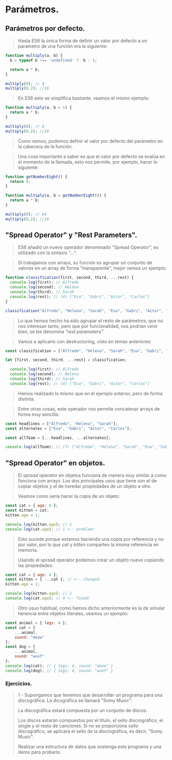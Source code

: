 # Parámetros.

> 

## Parámetros por defecto.

> Hasta ES6 la única forma de definir un valor por defecto a un parametro de una función era la siguiente: 

```javascript
function multiply(a, b) {
  b = typeof b !== 'undefined' ?  b : 1;

  return a * b;
}

multiply(8); // 8
multiply(8,2); //16
```

> En ES6 esto se simplifica bastante, veamos el mismo ejemplo: 

```javascript
function multiply(a, b = 1) {
  return a * b;
}

multiply(8); // 8
multiply(8,2); //16
```

> Como vemos, podemos definir el valor por defecto del parámetro en la cabecera de la función.

> Una cosa importante a saber es que el valor por defecto se evalúa en el momento de la llamada, esto nos permite, por ejemplo, hacer lo siguiente: 

```javascript
function getNumberEight() {
  return 8;
}

function multiply(a, b = getNumberEight()) {
  return a * b;
}

multiply(8); // 64
multiply(8,2); //16
```

## "Spread Operator" y "Rest Parameters".

> ES6 añadió un nuevo operador denominado "Spread Operator", es utilizado con la sintaxis _"..."_. 

> Si trabajamos con arrays, su función es agrupar un conjunto de valores en un array de forma "transparente", mejor vemos un ejemplo: 

```javascript 
function classification(first, second, third, ...rest) {
  console.log(first); // Alfredo
  console.log(second); // Helena
  console.log(third); // Sarah
  console.log(rest); // (4) ["Eva", "Gabri", "Aitor", "Carlos"]
}

classification("Alfredo", "Helena", "Sarah", "Eva", "Gabri", "Aitor", "Carlos");
```

> Lo que hemos hecho ha sido agrupar el resto de parámetros, que no nos interesan tanto, pero que por funcionalidad, nos podrían venir bien, se les denomina _"rest parameters"_.

>

> Vamos a aplicarlo con destructuring, visto en temas anteriores: 

```javascript
const classification = ["Alfredo", "Helena", "Sarah", "Eva", "Gabri", "Aitor", "Carlos"];

let [first, second, third, ...rest] = classification;

  console.log(first); // Alfredo
  console.log(second); // Helena
  console.log(third); // Sarah
  console.log(rest); // (4) ["Eva", "Gabri", "Aitor", "Carlos"]
```

> Hemos realizado lo mismo que en el ejemplo anterior, pero de forma distinta. 

> Entre otras cosas, este operador nos permite concatenar arrays de forma muy sencilla:

```javascript
const headlines = ["Alfredo", "Helena", "Sarah"];
const alternates = ["Eva", "Gabri", "Aitor", "Carlos"];

const allTeam = [...headlines, ...alternates];

console.log(allTeam); // (7) ["Alfredo", "Helena", "Sarah", "Eva", "Gabri", "Aitor", "Carlos"]
```

## "Spread Operator" en objetos.

> El _spread operator_ en objetos funciona de manera muy similar a como funciona con arrays. Los dos principales usos que tiene son el de copiar objetos y el de heredar propiedades de un objeto a otro. 

> Veamos como sería hacer la copia de un objeto: 

```javascript
const cat = { age: 4 };
const kitten = cat;
kitten.age = 1;

console.log(kitten.age); // 1
console.log(cat.age); // 1 <-- problem!
```

> Esto sucede porque estamos haciendo una copia por referencia y no por valor, por lo que _cat_ y _kitten_ comparten la misma referencia en memoria.
>
> Usando el spread operator podemos crear un objeto nuevo copiando las propiedades: 

```javascript
const cat = { age: 4 };
const kitten = { ...cat }; // <-- changed
kitten.age = 1;

console.log(kitten.age); // 1
console.log(cat.age); // 4 <-- fixed!
```

> Otro usuo habitual, como hemos dicho anteriormente es la de simular herencia entre objetos literales, veamos un ejemplo: 

```javascript
const animal = { legs: 4 };
const cat = {
    ...animal,
    sound: "meow"
};
const dog = {
    ...animal,
    sound: "woof"
};
console.log(cat); // { legs: 4, sound: "meow" }
console.log(dog); // { legs: 4, sound: "woof" }
```

### Ejercicios.

> 1 - Supongamos que tenemos que desarrollar un programa para una discográfica. La dicográfica se llamará "Somy Music". 
>
> La discográfica estará compuesta por un conjunto de discos. 
> 
> Los discos estarán compuestos por el título, el sello discrográfico, el single y el resto de canciones. Si no se proporciona sello discográfico, se aplicará el sello de la discrográfica, es decir, "Somy Music". 
>
> Realizar una estructura de datos que sostenga este programa y una demo para probarlo. 

